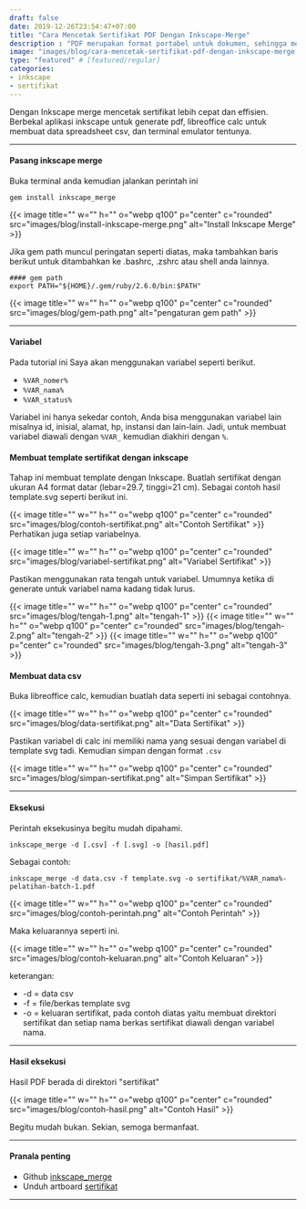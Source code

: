 ```yaml
---
draft: false
date: 2019-12-26T23:54:47+07:00
title: "Cara Mencetak Sertifikat PDF Dengan Inkscape-Merge"
description : "PDF merupakan format portabel untuk dokumen, sehingga mempermudah untuk ditampilkan dan dicetak. Ternyata dengan Inkscape Merge mencetak sertifikat jadi lebih mudah, mari simak tutorialnya."
image: "images/blog/cara-mencetak-sertifikat-pdf-dengan-inkscape-merge.png"
type: "featured" # [featured/regular]
categories:
- inkscape
- sertifikat
---
```


Dengan Inkscape merge mencetak sertifikat lebih cepat dan effisien. Berbekal aplikasi inkscape untuk generate pdf, libreoffice calc untuk membuat data spreadsheet csv, dan terminal emulator tentunya.
***

#### Pasang inkscape merge

Buka terminal anda kemudian jalankan perintah ini

```
gem install inkscape_merge
```

{{< image title="" w="" h="" o="webp q100" p="center" c="rounded" src="images/blog/install-inkscape-merge.png" alt="Install Inkscape Merge" >}}

Jika gem path muncul peringatan seperti diatas, maka tambahkan baris berikut untuk ditambahkan ke .bashrc, .zshrc atau shell anda lainnya.

```
#### gem path
export PATH="${HOME}/.gem/ruby/2.6.0/bin:$PATH"
```

{{< image title="" w="" h="" o="webp q100" p="center" c="rounded" src="images/blog/gem-path.png" alt="pengaturan gem path" >}}

***
#### Variabel

Pada tutorial ini Saya akan menggunakan variabel seperti berikut.

* `%VAR_nomer%`
* `%VAR_nama%`
* `%VAR_status%`

Variabel ini hanya sekedar contoh, Anda bisa menggunakan variabel lain misalnya id, inisial, alamat, hp, instansi dan lain-lain. Jadi, untuk membuat variabel diawali dengan `%VAR_` kemudian diakhiri dengan `%`.

#### Membuat template sertifikat dengan inkscape

Tahap ini membuat template dengan Inkscape. Buatlah sertifikat dengan ukuran A4 format datar (lebar=29.7, tinggi=21 cm). Sebagai contoh hasil template.svg seperti berikut ini.

{{< image title="" w="" h="" o="webp q100" p="center" c="rounded" src="images/blog/contoh-sertifikat.png" alt="Contoh Sertifikat" >}}
Perhatikan juga setiap variabelnya.

{{< image title="" w="" h="" o="webp q100" p="center" c="rounded" src="images/blog/variabel-sertifikat.png" alt="Variabel Sertifikat" >}}

Pastikan menggunakan rata tengah untuk variabel. Umumnya ketika di generate untuk variabel nama kadang tidak lurus.

{{< image title="" w="" h="" o="webp q100" p="center" c="rounded" src="images/blog/tengah-1.png" alt="tengah-1" >}}
{{< image title="" w="" h="" o="webp q100" p="center" c="rounded" src="images/blog/tengah-2.png" alt="tengah-2" >}}
{{< image title="" w="" h="" o="webp q100" p="center" c="rounded" src="images/blog/tengah-3.png" alt="tengah-3" >}}

#### Membuat data csv

Buka libreoffice calc, kemudian buatlah data seperti ini sebagai contohnya.

{{< image title="" w="" h="" o="webp q100" p="center" c="rounded" src="images/blog/data-sertifikat.png" alt="Data Sertifikat" >}}

Pastikan variabel di calc ini memiliki nama yang sesuai dengan variabel di template svg tadi. Kemudian simpan dengan format `.csv`

{{< image title="" w="" h="" o="webp q100" p="center" c="rounded" src="images/blog/simpan-sertifikat.png" alt="Simpan Sertifikat" >}}

***
#### Eksekusi

Perintah eksekusinya begitu mudah dipahami.

```
inkscape_merge -d [.csv] -f [.svg] -o [hasil.pdf]
```

Sebagai contoh:

```
inkscape_merge -d data.csv -f template.svg -o sertifikat/%VAR_nama%-pelatihan-batch-1.pdf
```

{{< image title="" w="" h="" o="webp q100" p="center" c="rounded" src="images/blog/contoh-perintah.png" alt="Contoh Perintah" >}}

Maka keluarannya seperti ini.

{{< image title="" w="" h="" o="webp q100" p="center" c="rounded" src="images/blog/contoh-keluaran.png" alt="Contoh Keluaran" >}}

keterangan:
* -d = data csv
* -f = file/berkas template svg
* -o = keluaran sertifikat, pada contoh diatas yaitu membuat direktori sertifikat dan setiap nama berkas sertifikat diawali dengan variabel nama.

***
#### Hasil eksekusi

Hasil PDF berada di direktori "sertifikat"

{{< image title="" w="" h="" o="webp q100" p="center" c="rounded" src="images/blog/contoh-hasil.png" alt="Contoh Hasil" >}}

Begitu mudah bukan. Sekian, semoga bermanfaat.

***
#### Pranala penting

* Github [inkscape_merge](https://github.com/borgand/inkscape_merge)
* Unduh artboard [sertifikat](https://gitlab.com/hervyqa/artboard/raw/master/sertifikat.svg?inline=false)
***
